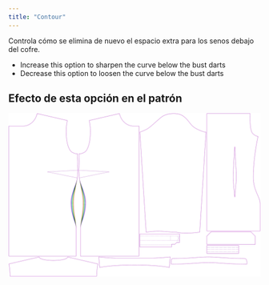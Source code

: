 ```yaml
---
title: "Contour"
---
```


Controla cómo se elimina de nuevo el espacio extra para los senos debajo del cofre.

- Increase this option to sharpen the curve below the bust darts
- Decrease this option to loosen the curve below the bust darts

## Efecto de esta opción en el patrón

![Esta imagen muestra el efecto de esta opción superponiendo varias variantes que tienen un valor diferente para esta opción](simone_contour_sample.svg "Efecto de esta opción en el patrón")
